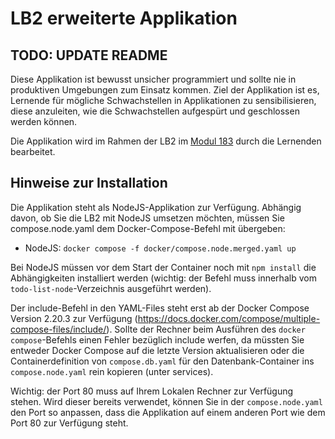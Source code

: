 # LB2 erweiterte Applikation

## **TODO: UPDATE README**

Diese Applikation ist bewusst unsicher programmiert und sollte nie in produktiven Umgebungen zum Einsatz kommen. Ziel der Applikation ist es, Lernende für mögliche Schwachstellen in Applikationen zu sensibilisieren, diese anzuleiten, wie die Schwachstellen aufgespürt und geschlossen werden können.

Die Applikation wird im Rahmen der LB2 im [Modul 183](https://gitlab.com/ch-tbz-it/Stud/m183/m183) durch die Lernenden bearbeitet.

## Hinweise zur Installation
Die Applikation steht als NodeJS-Applikation zur Verfügung. Abhängig davon, ob Sie die LB2 mit NodeJS umsetzen möchten, müssen Sie compose.node.yaml dem Docker-Compose-Befehl mit übergeben:
* NodeJS: `docker compose -f docker/compose.node.merged.yaml up`

Bei NodeJS müssen vor dem Start der Container noch mit `npm install` die Abhängigkeiten installiert werden (wichtig: der Befehl muss innerhalb vom `todo-list-node`-Verzeichnis ausgeführt werden).

Der include-Befehl in den YAML-Files steht erst ab der Docker Compose Version 2.20.3 zur Verfügung (https://docs.docker.com/compose/multiple-compose-files/include/). Sollte der Rechner beim Ausführen des `docker compose`-Befehls einen Fehler bezüglich include werfen, da müssten Sie entweder Docker Compose auf die letzte Version aktualisieren oder die Containerdefinition von `compose.db.yaml` für den Datenbank-Container ins  `compose.node.yaml` rein kopieren (unter services).

Wichtig: der Port 80 muss auf Ihrem Lokalen Rechner zur Verfügung stehen. Wird dieser bereits verwendet, können Sie in der `compose.node.yaml` den Port so anpassen, dass die Applikation auf einem anderen Port wie dem Port 80 zur Verfügung steht.
